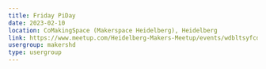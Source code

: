```yaml
---
title: Friday PiDay
date: 2023-02-10
location: CoMakingSpace (Makerspace Heidelberg), Heidelberg
link: https://www.meetup.com/Heidelberg-Makers-Meetup/events/wdbltsyfcdbnb/
usergroup: makershd
type: usergroup
---
```

